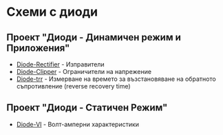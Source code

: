 # Схеми с диоди

## Проект "Диоди - Динамичен режим и Приложения"
* [Diode-Rectifier](Diode-Rectifier) - Изправители
* [Diode-Clipper](Diode-Clipper) - Ограничители на напрежение
* [Diode-trr](Diode-trr) - Измерване на времето за възстановяване на обратното съпротивление (reverse recovery time)

## Проект "Диоди - Статичен Режим"
* [Diode-VI](Diode-VI) - Волт-амперни характеристики